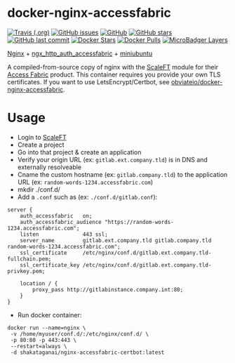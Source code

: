 # docker-nginx-accessfabric
[![Travis (.org)](https://img.shields.io/travis/obviateio/docker-nginx-accessfabric.svg?style=for-the-badge)](https://travis-ci.org/obviateio/docker-nginx-accessfabric)  [![GitHub issues](https://img.shields.io/github/issues-raw/obviateio/docker-nginx-accessfabric.svg?style=for-the-badge)](https://github.com/obviateio/docker-nginx-accessfabric)  [![GitHub](https://img.shields.io/github/license/obviateio/docker-nginx-accessfabric.svg?style=for-the-badge)](https://github.com/obviateio/docker-nginx-accessfabric)  [![GitHub stars](https://img.shields.io/github/stars/obviateio/docker-nginx-accessfabric.svg?style=for-the-badge&label=Stars)](https://github.com/obviateio/docker-nginx-accessfabric)  [![GitHub last commit](https://img.shields.io/github/last-commit/obviateio/docker-nginx-accessfabric.svg?style=for-the-badge)](https://github.com/obviateio/docker-nginx-accessfabric)  [![Docker Stars](https://img.shields.io/docker/stars/shakataganai/nginx-accessfabric.svg?style=for-the-badge)](https://hub.docker.com/r/shakataganai/nginx-accessfabric/)  [![Docker Pulls](https://img.shields.io/docker/pulls/shakataganai/nginx-accessfabric.svg?style=for-the-badge)](https://hub.docker.com/r/shakataganai/nginx-accessfabric/)  [![MicroBadger Layers](https://img.shields.io/microbadger/layers/shakataganai/nginx-accessfabric.svg?style=for-the-badge)](https://hub.docker.com/r/shakataganai/nginx-accessfabric/)


[Nginx](https://www.nginx.com/) + [ngx_http_auth_accessfabric](https://github.com/ScaleFT/nginx_auth_accessfabric) + [miniubuntu](https://hub.docker.com/r/shakataganai/miniubuntu/)

A compiled-from-source copy of nginx with the [ScaleFT](https://www.scaleft.com/) module for their [Access Fabric](https://www.scaleft.com/access-fabric/) product. This container requires you provide your own TLS certificates. If you want to use LetsEncrypt/Certbot, see [obviateio/docker-nginx-accessfabric](https://github.com/obviateio/docker-nginx-accessfabric).


# Usage
* Login to [ScaleFT](https://app.scaleft.com/)
* Create a project 
* Go into that project & create an application
* Verify your origin URL (ex: `gitlab.ext.company.tld`) is in DNS and externally resolveable
* Cname the custom hostname (ex: `gitlab.company.tld`) to the application URL (ex: `random-words-1234.accessfabric.com`)
* mkdir ./conf.d/
* Add a `.conf` such as (ex: `./conf.d/gitlab.conf`):
```nginx
server {
    auth_accessfabric	on;
    auth_accessfabric_audience "https://random-words-1234.accessfabric.com";
    listen              443 ssl;
    server_name         gitlab.ext.company.tld gitlab.company.tld random-words-1234.accessfabric.com";
    ssl_certificate     /etc/nginx/conf.d/gitlab.ext.company.tld-fullchain.pem;
    ssl_certificate_key /etc/nginx/conf.d/gitlab.ext.company.tld-privkey.pem;

    location / {
        proxy_pass http://gitlabinstance.company.int:80;
    }
}
```
* Run docker container: 
```
docker run --name=nginx \
 -v /home/myuser/conf.d/:/etc/nginx/conf.d/ \
 -p 80:80 -p 443:443 \
 --restart=always \
 -d shakataganai/nginx-accessfabric-certbot:latest
```